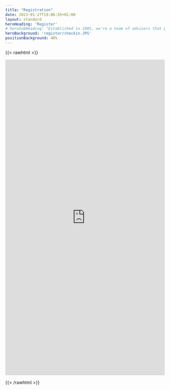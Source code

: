 ```yaml
---
title: "Registration"
date: 2023-01-27T19:06:55+01:00
layout: standard
heroHeading: 'Register'
# heroSubHeading: "Established in 1985, we're a team of advisors that puts your business first."
heroBackground: 'register/checkin.JPG'
positionBackground: 40%
---
```


{{< rawhtml >}}
<iframe src="https://docs.google.com/forms/d/e/1FAIpQLSdwvfvySXPCPTwQgcXkHF8DuPyUjeaQyhwlybZHEccV_S0pfA/viewform?embedded=true" width="100%" height="1000" scrolling="no" frameborder="0" marginheight="0" marginwidth="0" class="my_form">Loading…</iframe>

<!-- <script src="https://ajax.googleapis.com/ajax/libs/jquery/1.7/jquery.js"></script> 
<script src="https://malsup.github.io/jquery.form.js"></script> 

<script>
    $('#enroll_form')
    .ajaxForm({
        success : function (response) {
            alert("The server says: " + response.status);
        }
    })
;
</script> -->

<!-- <form action="https://docs.google.com/forms/d/e/1FAIpQLSdwvfvySXPCPTwQgcXkHF8DuPyUjeaQyhwlybZHEccV_S0pfA/formResponse" method="post" class="my_form" id="enroll_form" target="">

  <label>Email*</label>
        <input type="email" placeholder="Email address*" class="form-input" name="entry.1599735518" required>

   <label>Subject*</label>
        <input type="text" placeholder="Subject*" class="form-input" name="entry.1519197038" required>
		
<label>Companies*</label></br>
    <input type="checkbox" name="entry.48944311" value="1"> 1</br>
    <input type="checkbox" name="entry.48944311" value="2"> 2</br>
    <input type="checkbox" name="entry.48944311" value="3"> 3</br>
   <button type="submit">Send</button>
</form> -->
{{< /rawhtml >}}

